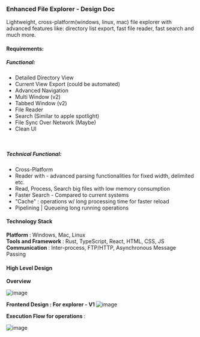 ### Enhanced File Explorer - Design Doc


Lightweight, cross-platform(windows, linux, mac) file explorer with advanced features like: directory list export, fast file reader, fast search and much more. 



#### Requirements:

##### Functional:

- Detailed Directory View
- Current View Export (could be automated)
- Advanced Navigation
- Multi Window (v2)
- Tabbed Window (v2)
- File Reader 
- Search (Similar to apple spotlight)
- File Sync Over Network (Maybe)
- Clean UI
<br/>

##### Technical Functional:
- Cross-Platform
- Reader with - advanced parsing functionalities for fixed width, delimited etc. 
- Read, Process, Search big files with low memory consumption 
- Faster Search - Compared to current systems
- "Cache" : operations w/ long processing time for faster reload
- Pipelining | Queueing long running operations


#### Technology Stack
<strong> Platform </strong>: Windows, Mac, Linux <br/>
<strong> Tools and Framework </strong>: Rust, TypeScript, React, HTML, CSS, JS <br/>
<strong> Communication </strong>: Inter-process, FTP/HTTP, Asynchronous Message Passing


#### High Level Design

<strong> Overview </strong>

![image](https://github.com/adarshjhaa100/enhanced-file-explorer/assets/31096082/fdf71f02-1488-4b3b-b59f-2bd99e5f8579)


<strong> Frontend Design : For explorer - V1 </strong>
![image](https://github.com/adarshjhaa100/enhanced-file-explorer/assets/31096082/0883b08f-20e9-4760-8af2-dad1bd47f673)




<strong> Execution Flow for operations </strong>:

![image](https://github.com/adarshjhaa100/enhanced-file-explorer/assets/31096082/36684d33-297f-4099-9acc-be0fbec3e692)


